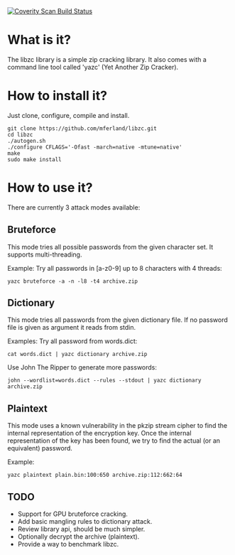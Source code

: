 <a href="https://scan.coverity.com/projects/mferland-libzc">
  <img alt="Coverity Scan Build Status"
       src="https://scan.coverity.com/projects/7176/badge.svg"/>
</a>

What is it?
===========
The libzc library is a simple zip cracking library. It also comes with
a command line tool called 'yazc' (Yet Another Zip Cracker).

How to install it?
==================
Just clone, configure, compile and install.

    git clone https://github.com/mferland/libzc.git
    cd libzc
    ./autogen.sh
    ./configure CFLAGS='-Ofast -march=native -mtune=native'
    make
    sudo make install

How to use it?
==============
There are currently 3 attack modes available:

Bruteforce
----------
This mode tries all possible passwords from the given character
set. It supports multi-threading.

Example:
Try all passwords in [a-z0-9] up to 8 characters with 4 threads:

    yazc bruteforce -a -n -l8 -t4 archive.zip

Dictionary
----------
This mode tries all passwords from the given dictionary file. If no
password file is given as argument it reads from stdin.

Examples:
Try all password from words.dict:

    cat words.dict | yazc dictionary archive.zip

Use John The Ripper to generate more passwords:

    john --wordlist=words.dict --rules --stdout | yazc dictionary archive.zip

Plaintext
---------
This mode uses a known vulnerability in the pkzip stream cipher to
find the internal representation of the encryption key. Once the
internal representation of the key has been found, we try to find the
actual (or an equivalent) password.

Example:

    yazc plaintext plain.bin:100:650 archive.zip:112:662:64

TODO
----
- Support for GPU bruteforce cracking.
- Add basic mangling rules to dictionary attack.
- Review library api, should be much simpler.
- Optionally decrypt the archive (plaintext).
- Provide a way to benchmark libzc.

